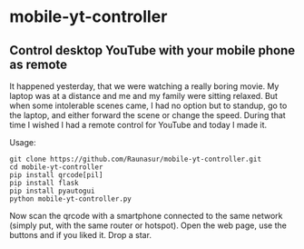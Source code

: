 # mobile-yt-controller
## Control desktop YouTube with your mobile phone as remote
It happened yesterday, that we were watching a really boring movie. My laptop was at a distance and me and my family were sitting relaxed. But when some intolerable scenes came, I had no option but to standup, go to the laptop, and either forward the scene or change the speed. During that time I wished I had a remote control for YouTube and today I made it.

Usage:
```
git clone https://github.com/Raunasur/mobile-yt-controller.git
cd mobile-yt-controller
pip install qrcode[pil]
pip install flask
pip install pyautogui
python mobile-yt-controller.py
``` 
Now scan the qrcode with a smartphone connected to the same network (simply put, with the same router or hotspot). Open the web page, use the buttons and if you liked it. Drop a star. 
